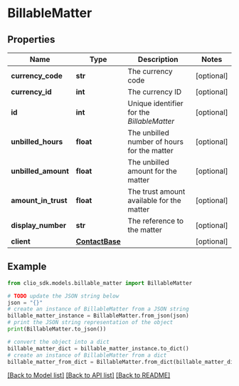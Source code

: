 # BillableMatter


## Properties

Name | Type | Description | Notes
------------ | ------------- | ------------- | -------------
**currency_code** | **str** | The currency code | [optional] 
**currency_id** | **int** | The currency ID | [optional] 
**id** | **int** | Unique identifier for the *BillableMatter* | [optional] 
**unbilled_hours** | **float** | The unbilled number of hours for the matter | [optional] 
**unbilled_amount** | **float** | The unbilled amount for the matter | [optional] 
**amount_in_trust** | **float** | The trust amount available for the matter | [optional] 
**display_number** | **str** | The reference to the matter | [optional] 
**client** | [**ContactBase**](ContactBase.md) |  | [optional] 

## Example

```python
from clio_sdk.models.billable_matter import BillableMatter

# TODO update the JSON string below
json = "{}"
# create an instance of BillableMatter from a JSON string
billable_matter_instance = BillableMatter.from_json(json)
# print the JSON string representation of the object
print(BillableMatter.to_json())

# convert the object into a dict
billable_matter_dict = billable_matter_instance.to_dict()
# create an instance of BillableMatter from a dict
billable_matter_from_dict = BillableMatter.from_dict(billable_matter_dict)
```
[[Back to Model list]](../README.md#documentation-for-models) [[Back to API list]](../README.md#documentation-for-api-endpoints) [[Back to README]](../README.md)


